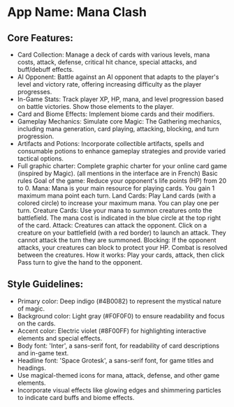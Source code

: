 # **App Name**: Mana Clash

## Core Features:

- Card Collection: Manage a deck of cards with various levels, mana costs, attack, defense, critical hit chance, special attacks, and buff/debuff effects.
- AI Opponent: Battle against an AI opponent that adapts to the player's level and victory rate, offering increasing difficulty as the player progresses.
- In-Game Stats: Track player XP, HP, mana, and level progression based on battle victories. Show those elements to the player.
- Card and Biome Effects: Implement biome cards and their modifiers.
- Gameplay Mechanics: Simulate core Magic: The Gathering mechanics, including mana generation, card playing, attacking, blocking, and turn progression.
- Artifacts and Potions: Incorporate collectible artifacts, spells and consumable potions to enhance gameplay strategies and provide varied tactical options.
- Full graphic charter: Complete graphic charter for your online card game (inspired by Magic).  (all mentions in the interface are in French) Basic rules Goal of the game: Reduce your opponent's life points (HP) from 20 to 0. Mana: Mana is your main resource for playing cards. You gain 1 maximum mana point each turn. Land Cards: Play Land cards (with a colored circle) to increase your maximum mana. You can play one per turn. Creature Cards: Use your mana to summon creatures onto the battlefield. The mana cost is indicated in the blue circle at the top right of the card. Attack: Creatures can attack the opponent. Click on a creature on your battlefield (with a red border) to launch an attack. They cannot attack the turn they are summoned. Blocking: If the opponent attacks, your creatures can block to protect your HP. Combat is resolved between the creatures. How it works: Play your cards, attack, then click Pass turn to give the hand to the opponent.

## Style Guidelines:

- Primary color: Deep indigo (#4B0082) to represent the mystical nature of magic.
- Background color: Light gray (#F0F0F0) to ensure readability and focus on the cards.
- Accent color: Electric violet (#8F00FF) for highlighting interactive elements and special effects.
- Body font: 'Inter', a sans-serif font, for readability of card descriptions and in-game text.
- Headline font: 'Space Grotesk', a sans-serif font, for game titles and headings.
- Use magical-themed icons for mana, attack, defense, and other game elements.
- Incorporate visual effects like glowing edges and shimmering particles to indicate card buffs and biome effects.